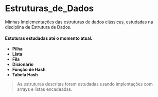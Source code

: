 # Estruturas_de_Dados
Minhas Implementações das estruturas de dados clássicas, estudadas na disciplina de Estrutura de Dados.

#### Estuturas estudadas até o momento atual.
* **Pilha**
* **Lista**
* **Fila**
* **Dicionário**
* **Função de Hash**
* **Tabela Hash**

> As estruturas descritas foram estudadas usando implentações com arrays e listas encadeadas.

